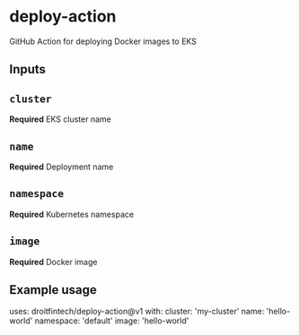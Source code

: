 # deploy-action

GitHub Action for deploying Docker images to EKS

## Inputs

## `cluster`

**Required** EKS cluster name

## `name`

**Required** Deployment name

## `namespace`

**Required** Kubernetes namespace

## `image`

**Required** Docker image

## Example usage

uses: droitfintech/deploy-action@v1
with:
  cluster: 'my-cluster'
  name: 'hello-world'
  namespace: 'default'
  image: 'hello-world'
